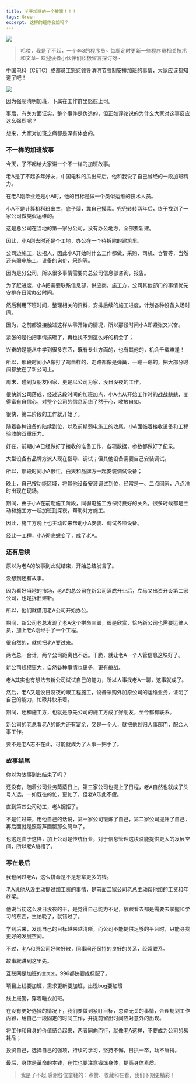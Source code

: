 ```yaml
---
title: 关于加班的一个故事！！！
tags: Green
excerpt: 这样的班你会加吗？
---
```

![](https://navtool.gitee.io/blog/assets/imgs/20230428/000.jpg)

> 哈喽，我是了不起，一个奔3的程序员~
> 每周定时更新一些程序员相关技术和文章~
>欢迎读者小伙伴们积极留言探讨呀~

中国电科（CETC）成都员工怒怼领导清明节强制安排加班的事情，大家应该都知道了吧！

![](https://navtool.gitee.io/blog/assets/imgs/20230428/001.jpg)


因为强制清明加班，下属在工作群里怒怼上司。

事后，有关方面证实，整个事件是伪造的，但正如评论说的为什么大家对这事反应这么强烈呢？

想来，大家对加班之痛都是深有体会的。

### 不一样的加班故事

今天，了不起给大家讲一个不一样的加班故事。

老A是了不起多年好友，中国电科的瓜出来后，他和我说了自己曾经的一段加班精力。

在老A刚毕业还是小A时，他的目标是做一个类似运维的技术人员。

小A不是计算机科班出生，底子薄，靠自己摸索。兜兜转转两年后，终于找到了一家公司做类似运维的。

这是总公司在当地的第一家分公司，没有办公地方，全部要新建。

因此，小A刚去时还是个工地，办公在一个待拆除的建筑里。

公司边施工，边招人，因此小A开始时什么工作都做，采购、司机、仓管等，当然还有弱电施工，设备的询价，采购等。

因为是分公司，所以很多事情需要向总公司信息部咨询，报告。

为了赶进度，小A把需要联系信息部，供应商，施工方，公司其他部门的事情优先安排在日常办公时间。

然后利用下班时间，整理相关的资料，安排后续的施工进度，计划各种设备入场时间。

因为，之前都没接触过这样从零开始的情况，所以那段时间小A即紧张又兴奋。

紧张的是怕把事情搞砸了，再也找不到这么好的机会了；

兴奋的是能从中学到很多东西，既有专业方面的，也有其他的，机会千载难逢！

所以，那段时间小A像打了鸡血样的，走路都像是弹簧，一蹦一蹦的，把大部分时间都放在了新公司上。

周末，碰到女朋友回家，更是以公司为家，没日没夜的工作。

很快新公司落成，经过这段时间的加班加点，小A也从开始工作时的战战兢兢，变得富有自信心，对整个公司的信息网络了然于心，收放自如。

很快，第二阶段的工作就开始了。

随着各种设备的陆续到位，以及前期弱电施工的收尾，小A面临着接收设备和工程验收的双重压力。

好在，前期小A已经做好了接收的准备工作，各项数据，参数都做好了纪录。

大型设备有品牌方派人现在指导、调试；但其他设备需要自己安装调试。

所以，那段时间小A很忙，白天和品牌方一起安装调试设备；

晚上，自己按功能区域，将其他设备安装调试到位，经常是一、二点回家，八点准时出现在现场。

期间，由于小A在前期施工阶段，同弱电施工方保持良好的关系，很多时候都是主动和施工方一起加班到深夜，帮助对方施工。

因此，施工方晚上也主动过来帮助小A安装、调试各项设备。

经此一工程，小A彻底蜕变了，成了老A。

### 还有后续

原以为老A的故事到此就结束，开始总结发言了。

没想到还有故事。

因为看好当地的市场，老A的总公司在新公司落成开业后，立马又出资开设第二家公司，也是拆旧建新。

所以，他们就借用老A公司开始办公。

期间，新公司老总发现了老A这个拼命三郎，很是欣赏，恰巧新公司也需要运维人员，加上老A刚经手了一个工程。

很自然的，就想把老A要过来。

两老总一合计，两个公司距离也不远。干脆，就让老A一个人管信息这块好了。

新公司规模更大，自然各种事情也更多，更有挑战。

老A其实也有想法去新公司试试自己的能力，所以人事找老A一聊，这事就成了。

然后，老A又是没日没夜的跟工程施工，设备采购外加原公司的运维业务，证明了自己的能力，忙碌并快乐着。

期间，还和施工方，也就是原先公司的施工方成了好朋友，至今都有联系。

新公司的老总看老A的能力还有富余，又是一个人，就把他划归人事部门，配合人事工作。

要不是老A志不在此，可能就成为了人事一把手了。

### 故事结尾

你以为故事到此结束了吗？

还没有，随着公司业务蒸蒸日上，第三家公司也提上了日程，老A自然也就成了头号人选，一如既往的忙，更忙了，但老A乐此不疲。

直到第四公司动工，老A婉拒了。

不是忙过来，用他自己的话说，第一家公司锻炼了自己，第二家公司提升了自己，再后面就是照葫芦画瓢那么简单了。

也这是由于这样，加上公司是传统行业，对于信息管理这块没能提供更大的发展空间，所以老A跳槽了。

### 写在最后

我也问过老A，这么拼命是不是想拿更多的钱。

老A说他从没主动提过加工资的事情，是前面二家公司老总主动帮他加的工资和年终奖。

他说当初这么没日没夜的干，是觉得自己能力不足，放眼看去都是需要去掌握和学习的东西，生怕晚了，就错过了。

学到后来，发现自己的目标越来越清晰，而公司不能提供足够的平台时，只能寻找更好的发展空间。

不过，老A和原公司好聚好散，同事间还保持的良好的关系，经常联系。

故事就讲到这里先。

互联网是加班的`重灾区`，996都快要成标配了。

项目上线要加班，需求更新要加班，出现bug要加班

线上报警，穿着睡衣加班。

在没有更好选择的情况下，我们要做到紧盯目标，忽略无关的事情，合理规划工作内容，给自己一段固定的时间工作，并提前留出时间应对意外的出现。

将工作和自身的价值结合起来，两者同向而行，就像老A这样，不要成为公司的易耗品；

投资自己，选择自己的强项，持续的学习，坚持不懈，日拱一卒，功不唐捐。

最后，身体是革命的本钱，在忙也要注意锻炼身体，提高身体素质。

>我是了不起,感谢各位童鞋的：点赞、收藏和在看，我们下期更精彩！


















